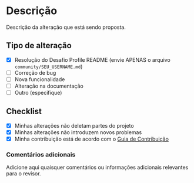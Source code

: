 # Descrição

Descrição da alteração que está sendo proposta.

## Tipo de alteração

- [x] Resolução do Desafio Profile README (envie APENAS o arquivo `community/SEU_USERNAME.md`)
- [ ] Correção de bug
- [ ] Nova funcionalidade
- [ ] Alteração na documentação
- [ ] Outro (especifique)

## Checklist

- [x] Minhas alterações não deletam partes do projeto
- [x] Minhas alterações não introduzem novos problemas
- [x] Minha contribuição está de acordo com o [Guia de Contribuição](https://github.com/digitalinnovationone/dio-lab-open-source/blob/main/CONTRIBUTING.md)

### Comentários adicionais

Adicione aqui quaisquer comentários ou informações adicionais relevantes para o revisor.
